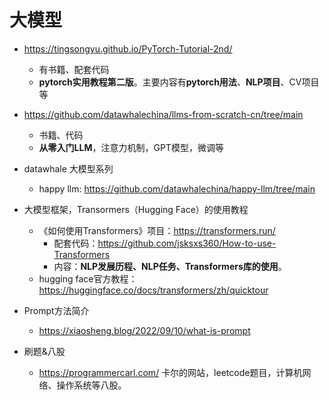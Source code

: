 

# 大模型
- https://tingsongyu.github.io/PyTorch-Tutorial-2nd/
  - 有书籍、配套代码
  - **pytorch实用教程第二版**。主要内容有**pytorch用法**、**NLP项目**、CV项目等

- https://github.com/datawhalechina/llms-from-scratch-cn/tree/main
  - 书籍、代码
  - **从零入门LLM**，注意力机制，GPT模型，微调等
- datawhale 大模型系列
  - happy llm: https://github.com/datawhalechina/happy-llm/tree/main  
 
- 大模型框架，Transormers（Hugging Face）的使用教程
  - 《如何使用Transformers》项目：https://transformers.run/
    - 配套代码：https://github.com/jsksxs360/How-to-use-Transformers
    - 内容：**NLP发展历程、NLP任务、Transformers库的使用**。
  - hugging face官方教程：https://huggingface.co/docs/transformers/zh/quicktour
 
- Prompt方法简介
  - https://xiaosheng.blog/2022/09/10/what-is-prompt

- 刷题&八股
  - https://programmercarl.com/ 卡尔的网站，leetcode题目，计算机网络、操作系统等八股。  
